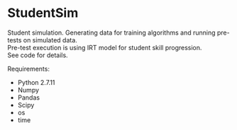 # StudentSim
Student simulation. Generating data for training algorithms and running pre-tests on simulated data.  
Pre-test execution is using IRT model for student skill progression.  
See code for details.

Requirements:
- Python 2.7.11
- Numpy 
- Pandas
- Scipy
- os
- time
